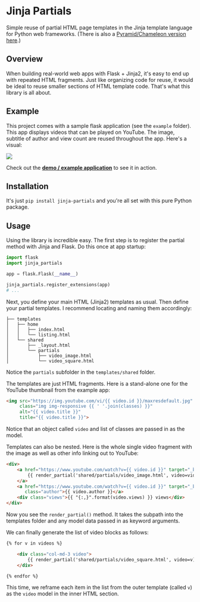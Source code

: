 # Jinja Partials

Simple reuse of partial HTML page templates in the Jinja template language for Python web frameworks.
(There is also a [Pyramid/Chameleon version here](https://github.com/mikeckennedy/chameleon_partials).)

## Overview

When building real-world web apps with Flask + Jinja2, it's easy to end up with repeated HTML fragments.
Just like organizing code for reuse, it would be ideal to reuse smaller sections of HTML template code.
That's what this library is all about.

## Example

This project comes with a sample flask application (see the `example` folder). This app displays videos
that can be played on YouTube. The image, subtitle of author and view count are reused throughout the
app. Here's a visual:

![](https://raw.githubusercontent.com/mikeckennedy/jinja_partials/main/readme_resources/reused-html-visual.png)

Check out the [**demo / example application**](https://github.com/mikeckennedy/jinja_partials/tree/main/example) 
to see it in action. 

## Installation

It's just `pip install jinja-partials` and you're all set with this pure Python package.

## Usage

Using the library is incredible easy. The first step is to register the partial method with Jinja and Flask.
Do this once at app startup:

```python
import flask
import jinja_partials

app = flask.Flask(__name__)

jinja_partials.register_extensions(app)
# ...
```

Next, you define your main HTML (Jinja2) templates as usual. Then 
define your partial templates. I recommend locating and naming them accordingly:

```
├── templates
│   ├── home
│   │   ├── index.html
│   │   └── listing.html
│   └── shared
│       ├── _layout.html
│       └── partials
│           ├── video_image.html
│           └── video_square.html
```

Notice the `partials` subfolder in the `templates/shared` folder.

The templates are just HTML fragments. Here is a stand-alone one for the YouTube thumbnail from
the example app:

```html
<img src="https://img.youtube.com/vi/{{ video.id }}/maxresdefault.jpg"
     class="img img-responsive {{ ' '.join(classes) }}"
     alt="{{ video.title }}"
     title="{{ video.title }}">
```

Notice that an object called `video` and list of classes are passed in as the model.

Templates can also be nested. Here is the whole single video fragment with the image as well as other info
linking out to YouTube:

```html
<div>
    <a href="https://www.youtube.com/watch?v={{ video.id }}" target="_blank">
        {{ render_partial('shared/partials/video_image.html', video=video) }}
    </a>
    <a href="https://www.youtube.com/watch?v={{ video.id }}" target="_blank"
       class="author">{{ video.author }}</a>
    <div class="views">{{ "{:,}".format(video.views) }} views</div>
</div>
```

Now you see the `render_partial()` method. It takes the subpath into the templates folder and
any model data passed in as keyword arguments.

We can finally generate the list of video blocks as follows:

```html
{% for v in videos %}

    <div class="col-md-3 video">
        {{ render_partial('shared/partials/video_square.html', video=v) }}
    </div>

{% endfor %}
```

This time, we reframe each item in the list from the outer template (called `v`) as the `video` model
in the inner HTML section.
